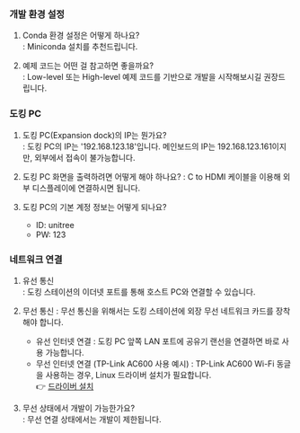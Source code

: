 ### 개발 환경 설정
1. Conda 환경 설정은 어떻게 하나요?  
: Miniconda 설치를 추천드립니다.

2. 예제 코드는 어떤 걸 참고하면 좋을까요?  
: Low-level 또는 High-level 예제 코드를 기반으로 개발을 시작해보시길 권장드립니다.

### 도킹 PC
1. 도킹 PC(Expansion dock)의 IP는 뭔가요?  
: 도킹 PC의 IP는 '192.168.123.18'입니다. 메인보드의 IP는 192.168.123.161이지만, 외부에서 접속이 불가능합니다. 

2. 도킹 PC 화면을 출력하려면 어떻게 해야 하나요?
: C to HDMI 케이블을 이용해 외부 디스플레이에 연결하시면 됩니다.

3. 도킹 PC의 기본 계정 정보는 어떻게 되나요?
    - ID: unitree
    - PW: 123

### 네트워크 연결
1. 유선 통신  
: 도킹 스테이션의 이더넷 포트를 통해 호스트 PC와 연결할 수 있습니다.

2. 무선 통신
: 무선 통신을 위해서는 도킹 스테이션에 외장 무선 네트워크 카드를 장착해야 합니다.  
    - 유선 인터넷 연결
    : 도킹 PC 앞쪽 LAN 포트에 공유기 랜선을 연결하면 바로 사용 가능합니다.
    - 무선 인터넷 연결 (TP-Link AC600 사용 예시)
    : TP-Link AC600 Wi-Fi 동글을 사용하는 경우, Linux 드라이버 설치가 필요합니다.  
    👉 [드라이버 설치](https://github.com/brektrou/rtl8821CU)

3. 무선 상태에서 개발이 가능한가요?  
: 무선 연결 상태에서는 개발이 제한됩니다.